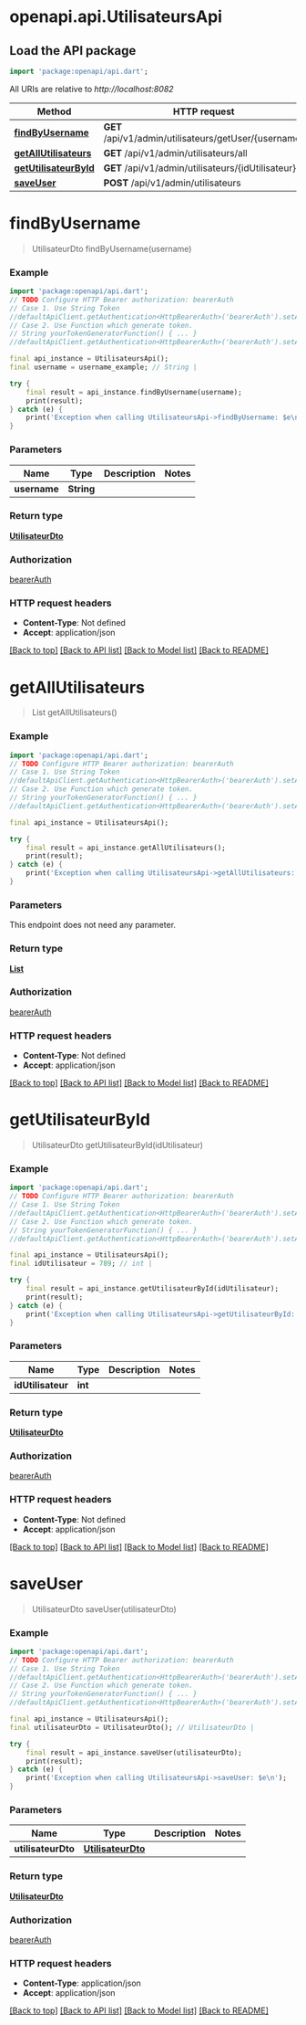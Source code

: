 # openapi.api.UtilisateursApi

## Load the API package
```dart
import 'package:openapi/api.dart';
```

All URIs are relative to *http://localhost:8082*

Method | HTTP request | Description
------------- | ------------- | -------------
[**findByUsername**](UtilisateursApi.md#findbyusername) | **GET** /api/v1/admin/utilisateurs/getUser/{username} | 
[**getAllUtilisateurs**](UtilisateursApi.md#getallutilisateurs) | **GET** /api/v1/admin/utilisateurs/all | 
[**getUtilisateurById**](UtilisateursApi.md#getutilisateurbyid) | **GET** /api/v1/admin/utilisateurs/{idUtilisateur} | 
[**saveUser**](UtilisateursApi.md#saveuser) | **POST** /api/v1/admin/utilisateurs | 


# **findByUsername**
> UtilisateurDto findByUsername(username)



### Example
```dart
import 'package:openapi/api.dart';
// TODO Configure HTTP Bearer authorization: bearerAuth
// Case 1. Use String Token
//defaultApiClient.getAuthentication<HttpBearerAuth>('bearerAuth').setAccessToken('YOUR_ACCESS_TOKEN');
// Case 2. Use Function which generate token.
// String yourTokenGeneratorFunction() { ... }
//defaultApiClient.getAuthentication<HttpBearerAuth>('bearerAuth').setAccessToken(yourTokenGeneratorFunction);

final api_instance = UtilisateursApi();
final username = username_example; // String | 

try {
    final result = api_instance.findByUsername(username);
    print(result);
} catch (e) {
    print('Exception when calling UtilisateursApi->findByUsername: $e\n');
}
```

### Parameters

Name | Type | Description  | Notes
------------- | ------------- | ------------- | -------------
 **username** | **String**|  | 

### Return type

[**UtilisateurDto**](UtilisateurDto.md)

### Authorization

[bearerAuth](../README.md#bearerAuth)

### HTTP request headers

 - **Content-Type**: Not defined
 - **Accept**: application/json

[[Back to top]](#) [[Back to API list]](../README.md#documentation-for-api-endpoints) [[Back to Model list]](../README.md#documentation-for-models) [[Back to README]](../README.md)

# **getAllUtilisateurs**
> List<UtilisateurDto> getAllUtilisateurs()



### Example
```dart
import 'package:openapi/api.dart';
// TODO Configure HTTP Bearer authorization: bearerAuth
// Case 1. Use String Token
//defaultApiClient.getAuthentication<HttpBearerAuth>('bearerAuth').setAccessToken('YOUR_ACCESS_TOKEN');
// Case 2. Use Function which generate token.
// String yourTokenGeneratorFunction() { ... }
//defaultApiClient.getAuthentication<HttpBearerAuth>('bearerAuth').setAccessToken(yourTokenGeneratorFunction);

final api_instance = UtilisateursApi();

try {
    final result = api_instance.getAllUtilisateurs();
    print(result);
} catch (e) {
    print('Exception when calling UtilisateursApi->getAllUtilisateurs: $e\n');
}
```

### Parameters
This endpoint does not need any parameter.

### Return type

[**List<UtilisateurDto>**](UtilisateurDto.md)

### Authorization

[bearerAuth](../README.md#bearerAuth)

### HTTP request headers

 - **Content-Type**: Not defined
 - **Accept**: application/json

[[Back to top]](#) [[Back to API list]](../README.md#documentation-for-api-endpoints) [[Back to Model list]](../README.md#documentation-for-models) [[Back to README]](../README.md)

# **getUtilisateurById**
> UtilisateurDto getUtilisateurById(idUtilisateur)



### Example
```dart
import 'package:openapi/api.dart';
// TODO Configure HTTP Bearer authorization: bearerAuth
// Case 1. Use String Token
//defaultApiClient.getAuthentication<HttpBearerAuth>('bearerAuth').setAccessToken('YOUR_ACCESS_TOKEN');
// Case 2. Use Function which generate token.
// String yourTokenGeneratorFunction() { ... }
//defaultApiClient.getAuthentication<HttpBearerAuth>('bearerAuth').setAccessToken(yourTokenGeneratorFunction);

final api_instance = UtilisateursApi();
final idUtilisateur = 789; // int | 

try {
    final result = api_instance.getUtilisateurById(idUtilisateur);
    print(result);
} catch (e) {
    print('Exception when calling UtilisateursApi->getUtilisateurById: $e\n');
}
```

### Parameters

Name | Type | Description  | Notes
------------- | ------------- | ------------- | -------------
 **idUtilisateur** | **int**|  | 

### Return type

[**UtilisateurDto**](UtilisateurDto.md)

### Authorization

[bearerAuth](../README.md#bearerAuth)

### HTTP request headers

 - **Content-Type**: Not defined
 - **Accept**: application/json

[[Back to top]](#) [[Back to API list]](../README.md#documentation-for-api-endpoints) [[Back to Model list]](../README.md#documentation-for-models) [[Back to README]](../README.md)

# **saveUser**
> UtilisateurDto saveUser(utilisateurDto)



### Example
```dart
import 'package:openapi/api.dart';
// TODO Configure HTTP Bearer authorization: bearerAuth
// Case 1. Use String Token
//defaultApiClient.getAuthentication<HttpBearerAuth>('bearerAuth').setAccessToken('YOUR_ACCESS_TOKEN');
// Case 2. Use Function which generate token.
// String yourTokenGeneratorFunction() { ... }
//defaultApiClient.getAuthentication<HttpBearerAuth>('bearerAuth').setAccessToken(yourTokenGeneratorFunction);

final api_instance = UtilisateursApi();
final utilisateurDto = UtilisateurDto(); // UtilisateurDto | 

try {
    final result = api_instance.saveUser(utilisateurDto);
    print(result);
} catch (e) {
    print('Exception when calling UtilisateursApi->saveUser: $e\n');
}
```

### Parameters

Name | Type | Description  | Notes
------------- | ------------- | ------------- | -------------
 **utilisateurDto** | [**UtilisateurDto**](UtilisateurDto.md)|  | 

### Return type

[**UtilisateurDto**](UtilisateurDto.md)

### Authorization

[bearerAuth](../README.md#bearerAuth)

### HTTP request headers

 - **Content-Type**: application/json
 - **Accept**: application/json

[[Back to top]](#) [[Back to API list]](../README.md#documentation-for-api-endpoints) [[Back to Model list]](../README.md#documentation-for-models) [[Back to README]](../README.md)

